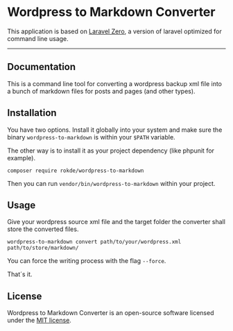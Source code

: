 # Wordpress to Markdown Converter

This application is based on [Laravel Zero](https://laravel-zero.com/), a
 version of laravel optimized for command line usage.

------

## Documentation

This is a command line tool for converting a wordpress backup xml file into a
 bunch of markdown files for posts and pages (and other types).

## Installation

You have two options. Install it globally into your system and make sure the
 binary `wordpress-to-markdown` is within your `$PATH` variable.
 
The other way is to install it as your project dependency (like phpunit for
 example).

	composer require rokde/wordpress-to-markdown 

Then you can run `vendor/bin/wordpress-to-markdown` within your
 project.

## Usage

Give your wordpress source xml file and the target folder the converter shall
 store the converted files.

	wordpress-to-markdown convert path/to/your/wordpress.xml path/to/store/markdown/

You can force the writing process with the flag `--force`.

That´s it.

## License

Wordpress to Markdown Converter is an open-source software licensed under the
 [MIT license](https://github.com/rokde/wordpress-to-markdown/blob/master/LICENSE.md).
